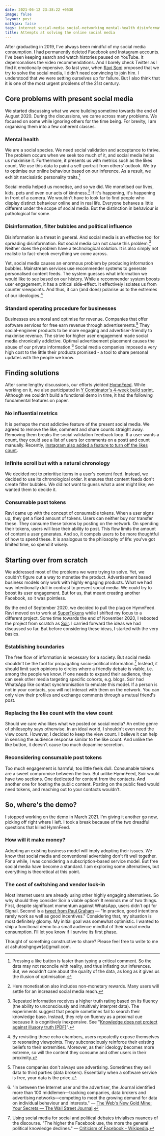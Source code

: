```yaml
---
date: 2021-06-12 23:38:22 +0530
image: false
layout: post
mathjax: false
tags: internet social-media social-networking mental-health disinformation politics
title: Attempts at solving the online social media
---
```


After graduating in 2019, I've always been mindful of my social media
consumption. I had permanently deleted Facebook and Instagram accounts. I've
been keeping search and watch histories paused on YouTube. It depersonalises the
video recommendations. And I barely check Twitter as I find it emotionally
expensive. So last year, when [Ravi Soni](https://ravisoni.dev) proposed that we
try to solve the social media, I didn't need convincing to join him. I
understood that we were setting ourselves up for failure. But I also think that
it is one of the most urgent problems of the 21st century.

## Core problems with present social media

We started discussing what we were building sometime towards the end of August
2020\. During the discussions, we came across many problems. We focused on some
while ignoring others for the time being. For brevity, I am organising them into
a few coherent classes.

### Mental health

We are a social species. We need social validation and acceptance to thrive. The
problem occurs when we seek too much of it, and social media helps us maximise
it. Furthermore, it presents us with metrics such as the likes count. We use
this data to paint a self-portrait from others' outlook. We try to optimise our
online behaviour based on our inference. As a result, we exhibit narcissistic
personality traits.[^1]

Social media helped us monetise, and so we did. We monetised our lives, kids,
pets and even our acts of kindness.[^2] If it's happening, it's happening in
front of a camera. We wouldn't have to look far to find people who display
distinct behaviour online and in real life. Everyone behaves a little different
under the scope of social media. But the distinction in behaviour is
pathological for some.

### Disinformation, filter bubbles and political influence

Disinformation is a threat in general. And social media is an effective tool for
spreading disinformation. But social media can not cause this problem.[^3]
Neither does the problem have a technological solution. It is also simply not
realistic to fact-check everything we come across.

Yet, social media causes an enormous problem by producing information bubbles.
Mainstream services use recommender systems to generate personalised content
feeds. The system guesses what information we would like to see based on our
history. While a recommender system boosts user engagement, it has a critical
side-effect. It effectively isolates us from counter viewpoints. And thus, it
can (and does) polarise us to the extremes of our ideologies.[^4]

### Standard operating procedure for businesses

Businesses are amoral and optimise for revenue. Companies that offer software
services for free earn revenue through advertisements.[^5] They social-engineer
products to be more engaging and advertiser-friendly to maximise revenue. The
strive for higher user engagement made social media chronically addictive.
Optimal advertisement placement causes the abuse of our private information.[^6]
Social media companies imposed a very high cost to the little their products
promised - a tool to share personal updates with the people we know.

## Finding solutions

After some lengthy discussions, our efforts
yielded [HymnFeed](https://hymnfeed.social/). While working on it, we also
participated in [Y Combinator's 4-week build
sprint](https://blog.ycombinator.com/announcing-yc-build-sprint-and-20-equity-free-grants/).
Although we couldn't build a functional demo in time, it had the following
fundamental features on paper.

### No influential metrics

It is perhaps the most addictive feature of the present social media. We agreed
to remove the like, comment and share counts straight away. Removing them breaks
the social validation feedback loop. If a user wants a count, they could see a
list of users (or comments on a post) and count manually. Recently, [Instagram
also added a feature to turn off the likes
count](https://techcrunch.com/2021/04/14/instagrams-new-test-lets-you-choose-if-you-want-to-hide-likes-facebook-test-to-follow/).

### Infinite scroll but with a natural chronology

We decided not to prioritise items in a user's content feed. Instead, we decided
to use its chronological order. It ensures that content feeds don't create
filter bubbles. We did not want to guess what a user might like; we wanted them
to decide it.

### Consumable post tokens

Ravi came up with the concept of consumable tokens. When a user signs up, they
get a fixed amount of tokens. Users can neither buy nor transfer these. They
consume these tokens by posting on the network. On spending their tokens, users
will lose their ability to post. This flow limits the amount of content a user
generates. And so, it compels users to be more thoughtful of how to spend these.
It is analogous to the philosophy of life: you've got limited time, so spend it
wisely.

## Starting over from scratch

We addressed most of the problems we were trying to solve. Yet, we couldn't
figure out a way to monetise the product. Advertisement based business models
only work with highly engaging products. What we had was intentionally dull in
contrast to present social media. We could try to boost its user engagement. But
for us, that meant creating another Facebook, so it was pointless.

By the end of September 2020, we decided to pull the plug on HymnFeed. Ravi
moved on to work at [SuperTokens](https://supertokens.io/) while I shifted my
focus to a different project. Some time towards the end of November 2020, I
rebooted the project from scratch as [Soir](https://getsoir.com/). I carried
forward the ideas we had discussed so far. But before considering these ideas, I
started with the very basics.

### Establishing boundaries

The free flow of information is necessary for a society. But social media
shouldn't be the tool for propagating socio-political information.[^7] Instead,
it should limit such opinions to circles where a friendly debate is viable, i.e.
among the people we know. If one needs to expand their audience, they can seek
other media targeting specific cohorts, e.g. blogs. Soir had WhatsApp like
contact synchronisation to emulate this model. If a person is not in your
contacts, you will not interact with them on the network. You can only view
their profiles and exchange comments through a mutual friend's post.

### Replacing the like count with the view count

Should we care who likes what we posted on social media? An entire genre of
philosophy says otherwise. In an ideal world, I shouldn't even need the view
count. However, I decided to keep the view count. I believe it can help in
sensing the audience response similar to the like count. And unlike the like
button, it doesn't cause too much dopamine secretion.

### Reconsidering consumable post tokens

Too much engagement is harmful; too little feels dull. Consumable tokens are a
sweet compromise between the two. But unlike HymnFeed, Soir would have two
sections. One dedicated for content from the contacts. And another one for
hosting the public content. Posting on the public feed would need tokens, and
reaching out to your contacts wouldn't.

## So, where's the demo?

I stopped working on the demo in March 2021. I'm giving it another go now,
picking off right where I left. I took a break because of the two dreadful
questions that killed HymnFeed.

### How will it make money?

Adopting an existing business model will imply adopting their issues. We know
that social media and conventional advertising don't fit well together. For a
while, I was considering a subscription-based service model. But free social
media have become a standard. I am exploring some alternatives, but everything
is theoretical at this point.

### The cost of switching and vendor lock-in

Most internet users are already using other highly engaging alternatives. So why
should they consider Soir a viable option? It reminds me of two things. First,
despite significant momentum against WhatsApp, users didn't opt for Signal.
Second is a [tweet from Paul
Graham](https://twitter.com/paulg/status/1330086502420934657) &mdash; "In
practice, good intentions rarely work as well as good incentives." Considering
that, my situation is most definitely gloomy. My initial goal was somewhat
optimistic. I wanted to ship a functional demo to a small audience mindful of
their social media consumption. I'll let you know if I survive its first phase.

Thought of something constructive to share? Please feel free to write to me at
ashutoshgngwr[at]gmail.com.

[^1]: Pressing a like button is faster than typing a critical comment. So the
      data may not reconcile with reality, and thus inflating our inferences.
      But, we wouldn't care about the quality of the data, as long as it gives
      us the illusion of optimisation.

[^2]: Here monetisation also includes non-monetary rewards. Many users will
      settle for an increased social media reach.

[^3]: Repeated information receives a higher truth rating based on its fluency
      (the ability to unconsciously and intuitively interpret data). The
      experiments suggest that people sometimes fail to search their knowledge
      base. Instead, they rely on fluency as a proximal cue because it is
      cognitively inexpensive. See "[Knowledge does not protect against illusory
      truth [PDF]](https://www.apa.org/pubs/journals/features/xge-0000098.pdf)".

[^4]: By revisiting these echo chambers, users repeatedly expose themselves to
      resonating viewpoints. They subconsciously reinforce their existing
      beliefs to their extremities. Moreover, as their ideology becomes more
      extreme, so will the content they consume and other users in their
      proximity.

[^5]: These companies don't always use advertising. Sometimes they sell data to
      third parties (data brokers). Essentially when a software service is free,
      your data is the price.

[^6]: "In between the Internet user and the advertiser, the Journal identified
      more than 100 middlemen—tracking companies, data brokers and advertising
      networks—competing to meet the growing demand for data on individual
      behaviour and interests." &mdash; [The Web's New Gold Mine: Your Secrets
      &mdash; The Wall Street
      Journal](https://www.wsj.com/articles/SB10001424052748703940904575395073512989404).

[^7]: Using social media for social and political debates trivialises nuances of
      the discourse. "The higher the Facebook use, the more the general
      political knowledge declines." &mdash; [Criticism of Facebook -
      Wikipedia](https://en.wikipedia.org/wiki/Criticism_of_Facebook#Non-informing,_knowledge-eroding_medium).
